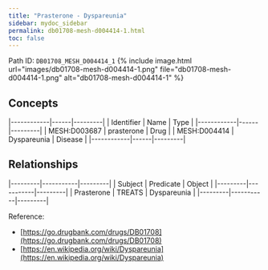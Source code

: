 ```yaml
---
title: "Prasterone - Dyspareunia"
sidebar: mydoc_sidebar
permalink: db01708-mesh-d004414-1.html
toc: false 
---
```



Path ID: `DB01708_MESH_D004414_1`
{% include image.html url="images/db01708-mesh-d004414-1.png" file="db01708-mesh-d004414-1.png" alt="db01708-mesh-d004414-1" %}

## Concepts

|------------|------|---------|
| Identifier | Name | Type    |
|------------|------|---------|
| MESH:D003687 | prasterone | Drug |
| MESH:D004414 | Dyspareunia | Disease |
|------------|------|---------|

## Relationships

|---------|-----------|---------|
| Subject | Predicate | Object  |
|---------|-----------|---------|
| Prasterone | TREATS | Dyspareunia |
|---------|-----------|---------|

Reference: 
  - [https://go.drugbank.com/drugs/DB01708](https://go.drugbank.com/drugs/DB01708)
  - [https://en.wikipedia.org/wiki/Dyspareunia](https://en.wikipedia.org/wiki/Dyspareunia)
